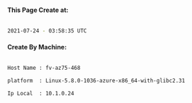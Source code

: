 
   
#### This Page Create at:

```bash

2021-07-24 - 03:58:35 UTC

```

#### Create By Machine:

```bash

Host Name : fv-az75-468

platform  : Linux-5.8.0-1036-azure-x86_64-with-glibc2.31

Ip Local  : 10.1.0.24

```

